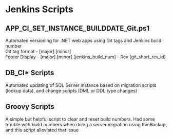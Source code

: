# Jenkins Scripts

## APP_CI_SET_INSTANCE_BUILDDATE_Git.ps1
Automated versioning for .NET web apps using Git tags and Jenkins build number <br>
Git tag format - [major].[minor] <br>
Footer Display - [major].[minor].[jenkins_build_num] - Rev [git_short_rev_id]

## DB_CI* Scripts
Automated updating of SQL Server instance based on migration scripts (lookup data), and change scripts (DML or DDL type changes)

## Groovy Scripts
A simple but helpful script to clear and reset build numbers. Had some trouble with build numbers when doing a server migration using thinBackup, and this script alleviated that issue

